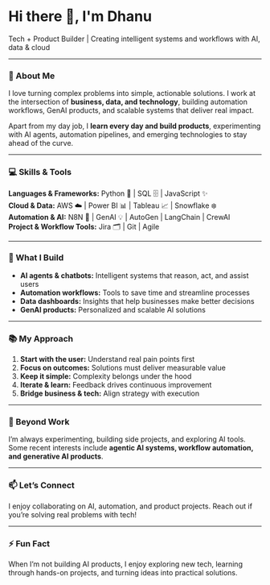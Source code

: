 # Hi there 👋, I'm Dhanu

Tech + Product Builder | Creating intelligent systems and workflows with AI, data & cloud

---

### 🌟 About Me
I love turning complex problems into simple, actionable solutions. I work at the intersection of **business, data, and technology**, building automation workflows, GenAI products, and scalable systems that deliver real impact.  

Apart from my day job, I **learn every day and build products**, experimenting with AI agents, automation pipelines, and emerging technologies to stay ahead of the curve.

---

### 💻 Skills & Tools
**Languages & Frameworks:** Python 🐍 | SQL 🗄️ | JavaScript ✨  
**Cloud & Data:** AWS ☁️ | Power BI 📊 | Tableau 📈 | Snowflake ❄️  
**Automation & AI:** N8N 🤖 | GenAI 💡 | AutoGen | LangChain | CrewAI  
**Project & Workflow Tools:** Jira 🗂️ | Git | Agile  

---

### 🚀 What I Build
- **AI agents & chatbots:** Intelligent systems that reason, act, and assist users  
- **Automation workflows:** Tools to save time and streamline processes  
- **Data dashboards:** Insights that help businesses make better decisions  
- **GenAI products:** Personalized and scalable AI solutions  

---

### 📚 My Approach
1. **Start with the user:** Understand real pain points first  
2. **Focus on outcomes:** Solutions must deliver measurable value  
3. **Keep it simple:** Complexity belongs under the hood  
4. **Iterate & learn:** Feedback drives continuous improvement  
5. **Bridge business & tech:** Align strategy with execution  

---

### 🌱 Beyond Work
I’m always experimenting, building side projects, and exploring AI tools. Some recent interests include **agentic AI systems, workflow automation, and generative AI products**.  

---

### 📫 Let’s Connect
I enjoy collaborating on AI, automation, and product projects. Reach out if you’re solving real problems with tech!  

---

### ⚡ Fun Fact
When I’m not building AI products, I enjoy exploring new tech, learning through hands-on projects, and turning ideas into practical solutions.


